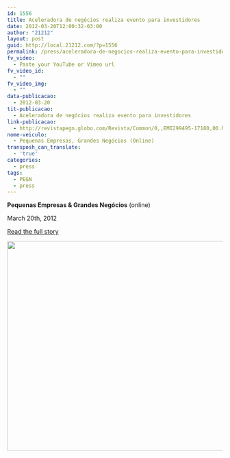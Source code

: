 ```yaml
---
id: 1556
title: Aceleradora de negócios realiza evento para investidores
date: 2012-03-20T12:00:32-03:00
author: "21212"
layout: post
guid: http://local.21212.com/?p=1556
permalink: /press/aceleradora-de-negocios-realiza-evento-para-investidores/
fv_video:
  - Paste your YouTube or Vimeo url
fv_video_id:
  - ""
fv_video_img:
  - ""
data-publicacao:
  - 2012-03-20
tit-publicacao:
  - Aceleradora de negócios realiza evento para investidores
link-publicacao:
  - http://revistapegn.globo.com/Revista/Common/0,,EMI299495-17180,00.html
nome-veiculo:
  - Pequenas Empresas, Grandes Negócios (Online)
transposh_can_translate:
  - 'true'
categories:
  - press
tags:
  - PEGN
  - press
---
```

**Pequenas Empresas & Grandes Negócios** (online)

March 20th, 2012

<a title="PEGN Online" href="http://revistapegn.globo.com/Revista/Common/0,,EMI299495-17180,00.html" target="_blank">Read the full story</a>

[<img class="aligncenter size-full wp-image-1557" title="PEGN Online" alt="" src="http://local.21212.com/wp-content/uploads/2012/03/Captura-de-Tela-2012-03-22-às-00.29.57-e1332387131626.png" width="540" height="489" srcset="http://localhost:8080/wp-content/uploads/2012/03/Captura-de-Tela-2012-03-22-às-00.29.57-e1332387131626.png 540w, http://localhost:8080/wp-content/uploads/2012/03/Captura-de-Tela-2012-03-22-às-00.29.57-e1332387131626-300x271.png 300w" sizes="(max-width: 540px) 100vw, 540px" />](http://revistapegn.globo.com/Revista/Common/0,,EMI299495-17180,00.html)